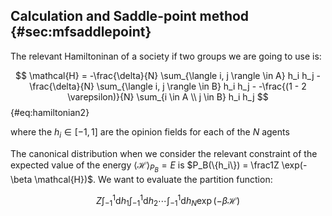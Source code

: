 
## Calculation and Saddle-point method {#sec:mfsaddlepoint}

The relevant Hamiltoninan of a society if two groups we are going to use is:

$$  \mathcal{H} =  -\frac{\delta}{N} \sum_{\langle i, j \rangle \in A} h_i h_j -\frac{\delta}{N} \sum_{\langle i, j \rangle \in B} h_i h_j  - -\frac{(1 - 2 \varepsilon)}{N} \sum_{i \in A \\ j \in B} h_i h_j $$ {#eq:hamiltonian2}

where the $h_i \in [-1, 1]$ are the opinion fields for each of the $N$ agents

The canonical distribution when we consider the relevant constraint of the expected value of the energy $\langle\mathcal{H}\rangle_{P_B} = E$ is $P_B(\{h_i\}) = \frac1Z \exp(-\beta \mathcal{H})$. We want to evaluate the partition function:

$$ Z  \int_{-1}^1 \mathrm{d}h_1 \int_{-1}^1 \mathrm{d}h_2 \cdots \int_{-1}^1 \mathrm{d}h_N \exp(-\beta \mathcal{H}) $$
